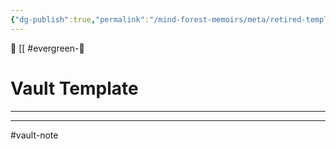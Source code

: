 ```yaml
---
{"dg-publish":true,"permalink":"/mind-forest-memoirs/meta/retired-templates/vault-template/"}
---
```


 🔺 [[
#evergreen-🌲 

# Vault Template
---





---
#vault-note 